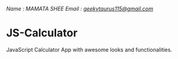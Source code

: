 *Name : MAMATA SHEE*
*Email : geekytaurus115@gmail.com*


# JS-Calculator
JavaScript Calculator App with awesome looks and functionalities.